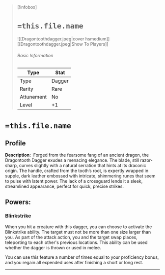 > [!infobox]
> # `=this.file.name`
> ![[Dragontoothdagger.jpeg|cover hsmedium]]
> [[Dragontoothdagger.jpeg|Show To Players]]
> ###### Basic Information
> Type |  Stat |
> ---|---|
> Type | Dagger |
> Rarity | Rare |
> Attunement | No |
> Level | +1 |

# `=this.file.name`
## Profile

**Description:** 
Forged from the fearsome fang of an ancient dragon, the Dragontooth Dagger exudes a menacing elegance. The blade, still razor-sharp, curves slightly with a natural serration that hints at its draconic origin. The handle, crafted from the tooth’s root, is expertly wrapped in supple, dark leather embossed with intricate, shimmering runes that seem to pulse with latent power. The lack of a crossguard lends it a sleek, streamlined appearance, perfect for quick, precise strikes.
## Powers:
### Blinkstrike
When you hit a creature with this dagger, you can choose to activate the Blinkstrike ability. The target must not be more than one size larger than you. As part of the attack action, you and the target swap places, teleporting to each other's previous locations. This ability can be used whether the dagger is thrown or used in melee.

You can use this feature a number of times equal to your proficiency bonus, and you regain all expended uses after finishing a short or long rest.

---